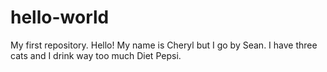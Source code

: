 # hello-world
My first repository. 
Hello! My name is Cheryl but I go by Sean. I have three cats and I drink way too much Diet Pepsi. 
